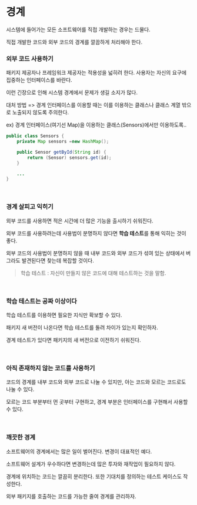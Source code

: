 경계
===

시스템에 들어가는 모든 소프트웨어를 직접 개발하는 경우는 드물다.

직접 개발한 코드와 외부 코드의 경계를 깔끔하게 처리해야 한다.

### 외부 코드 사용하기

패키지 제공자나 프레임워크 제공자는 적용성을 넓히려 한다. 사용자는 자신의 요구에 집중하는 인터페이스를 바란다.

이런 긴장으로 인해 시스템 경계에서 문제가 생길 소지가 많다.

대처 방법 => 경계 인터페이스를 이용할 때는 이를 이용하는 클래스나 클래스 계열 밖으로 노출되지 않도록 주의한다.

ex) 경계 인터페이스(여기선 Map)을 이용하는 클래스(Sensors)에서만 이용하도록.. <br>
~~~java
public class Sensors {
	private Map sensors =new HashMap();

	public Sensor getById(String id) {
		return (Sensor) sensors.get(id);
	}

	...
}
~~~

<br>

### 경계 살피고 익히기

외부 코드를 사용하면 적은 시간에 더 많은 기능을 출시하기 쉬워진다.

외부 코드를 사용하려는데 사용법이 분명하지 않다면 **학습 테스트**를 통해 익히는 것이 좋다.

외부 코드의 사용법이 분명하지 않을 때 내부 코드와 외부 코드가 섞여 있는 상태에서 버그라도 발견된다면 찾는데 복잡할 것이다.

> 학습 테스트 : 자신이 만들지 않은 코드에 대해 테스트하는 것을 말함. 

<br>

### 학습 테스트는 공짜 이상이다

학습 테스트를 이용하면 필요한 지식만 확보할 수 있다.

패키지 새 버전이 나온다면 학습 테스트를 돌려 차이가 있는지 확인하자.

경계 테스트가 있다면 패키지의 새 버전으로 이전하기 쉬워진다.

<br>

### 아직 존재하지 않는 코드를 사용하기

코드의 경계를 내부 코드와 외부 코드로 나눌 수 있지만, 아는 코드와 모르는 코드로도 나눌 수 있다.

모르는 코드 부분부터 먼 곳부터 구현하고, 경계 부분은 인터페이스를 구현해서 사용할 수 있다.

<br>

### 깨끗한 경계

소프트웨어의 경계에서는 많은 일이 벌어진다. 변경이 대표적인 예다.

소프트웨어 설계가 우수하다면 변경하는데 많은 투자와 재작업이 필요하지 않다.

경계에 위치하는 코드는 깔끔히 분리한다. 또한 기대치를 정의하는 테스트 케이스도 작성한다.

외부 패키지를 호출하는 코드를 가능한 줄여 경계를 관리하자.

<br>